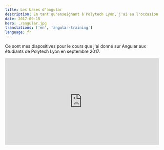 ```yaml
---
title: Les bases d'angular
description: En tant qu'enseignant à Polytech Lyon, j'ai eu l'occasion de donner un cours sur Angular en tant qu'initiation. Voici les diapositives réalisées avec RevealJS.
date: 2017-09-15
hero: ./angular.jpg
translations: ['en', 'angular-training']
language: fr
---
```


Ce sont mes diapositives pour le cours que j'ai donné sur Angular aux étudiants de Polytech Lyon en septembre 2017.

<div style="position:relative;height:0;padding-bottom:56.25%">
<iframe src="https://slashgear.github.io/angular-basics/#/" width="640" height="360" frameborder="0" style="position:absolute;width:100%;height:100%;left:0" allowfullscreen></iframe>
</div>
